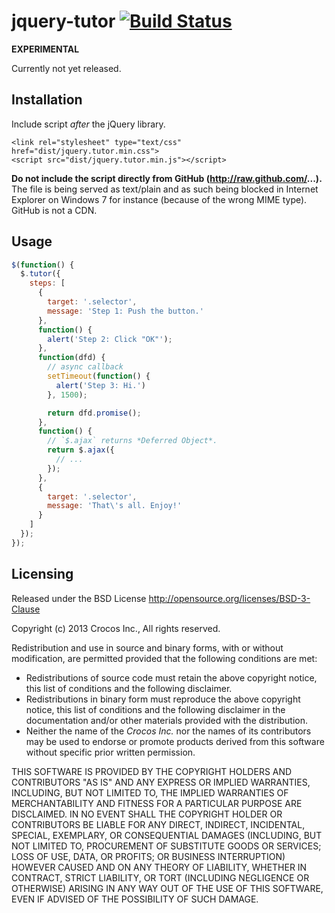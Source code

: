 jquery-tutor [![Build Status](https://travis-ci.org/crocos/jquery-tutor.png?branch=master)](https://travis-ci.org/crocos/jquery-tutor)
============

**EXPERIMENTAL**

Currently not yet released.


Installation
------------

Include script *after* the jQuery library.

    <link rel="stylesheet" type="text/css" href="dist/jquery.tutor.min.css">
    <script src="dist/jquery.tutor.min.js"></script>

**Do not include the script directly from GitHub (http://raw.github.com/...).** The file is being served as text/plain and as such being blocked in Internet Explorer on Windows 7 for instance (because of the wrong MIME type). GitHub is not a CDN.


Usage
-----

```javascript
$(function() {
  $.tutor({
    steps: [
      {
        target: '.selector',
        message: 'Step 1: Push the button.'
      },
      function() {
        alert('Step 2: Click "OK"');
      },
      function(dfd) {
        // async callback
        setTimeout(function() {
          alert('Step 3: Hi.')
        }, 1500);

        return dfd.promise();
      },
      function() {
        // `$.ajax` returns *Deferred Object*.
        return $.ajax({
          // ...
        });
      },
      {
        target: '.selector',
        message: 'That\'s all. Enjoy!'
      }
    ]
  });
});
```


Licensing
---------

Released under the BSD License http://opensource.org/licenses/BSD-3-Clause

Copyright (c) 2013 Crocos Inc., All rights reserved.

Redistribution and use in source and binary forms, with or without modification, are permitted provided that the following conditions are met:

* Redistributions of source code must retain the above copyright notice, this list of conditions and the following disclaimer.
* Redistributions in binary form must reproduce the above copyright notice, this list of conditions and the following disclaimer in the documentation and/or other materials provided with the distribution.
* Neither the name of the *Crocos Inc.* nor the names of its contributors may be used to endorse or promote products derived from this software without specific prior written permission.

THIS SOFTWARE IS PROVIDED BY THE COPYRIGHT HOLDERS AND CONTRIBUTORS "AS IS" AND ANY EXPRESS OR IMPLIED WARRANTIES, INCLUDING, BUT NOT LIMITED TO, THE IMPLIED WARRANTIES OF MERCHANTABILITY AND FITNESS FOR A PARTICULAR PURPOSE ARE DISCLAIMED. IN NO EVENT SHALL THE COPYRIGHT HOLDER OR CONTRIBUTORS BE LIABLE FOR ANY DIRECT, INDIRECT, INCIDENTAL, SPECIAL, EXEMPLARY, OR CONSEQUENTIAL DAMAGES (INCLUDING, BUT NOT LIMITED TO, PROCUREMENT OF SUBSTITUTE GOODS OR SERVICES; LOSS OF USE, DATA, OR PROFITS; OR BUSINESS INTERRUPTION) HOWEVER CAUSED AND ON ANY THEORY OF LIABILITY, WHETHER IN CONTRACT, STRICT LIABILITY, OR TORT (INCLUDING NEGLIGENCE OR OTHERWISE) ARISING IN ANY WAY OUT OF THE USE OF THIS SOFTWARE, EVEN IF ADVISED OF THE POSSIBILITY OF SUCH DAMAGE.
